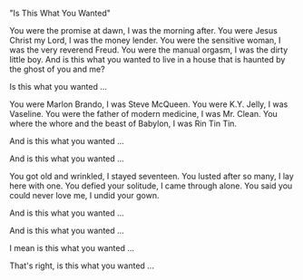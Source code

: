 "Is This What You Wanted"

You were the promise at dawn,
I was the morning after.
You were Jesus Christ my Lord,
I was the money lender.
You were the sensitive woman,
I was the very reverend Freud.
You were the manual orgasm,
I was the dirty little boy.
And is this what you wanted
to live in a house that is haunted
by the ghost of you and me?

Is this what you wanted ...

You were Marlon Brando,
I was Steve McQueen.
You were K.Y. Jelly,
I was Vaseline.
You were the father of modern medicine,
I was Mr. Clean.
You where the whore and the beast of Babylon,
I was Rin Tin Tin.

And is this what you wanted ...

And is this what you wanted ...

You got old and wrinkled,
I stayed seventeen.
You lusted after so many,
I lay here with one.
You defied your solitude,
I came through alone.
You said you could never love me,
I undid your gown.

And is this what you wanted ...

And is this what you wanted ...

I mean is this what you wanted ...

That's right, is this what you wanted ...
